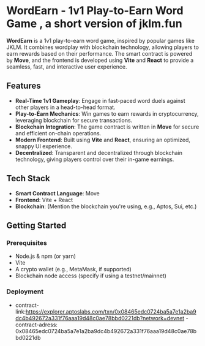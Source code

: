 # WordEarn - 1v1 Play-to-Earn Word Game , a short version of jklm.fun
**WordEarn** is a 1v1 play-to-earn word game, inspired by popular games like JKLM. It combines wordplay with blockchain technology, allowing players to earn rewards based on their performance. The smart contract is powered by **Move**, and the frontend is developed using **Vite** and **React** to provide a seamless, fast, and interactive user experience.

## Features

- **Real-Time 1v1 Gameplay**: Engage in fast-paced word duels against other players in a head-to-head format.
- **Play-to-Earn Mechanics**: Win games to earn rewards in cryptocurrency, leveraging blockchain for secure transactions.
- **Blockchain Integration**: The game contract is written in **Move** for secure and efficient on-chain operations.
- **Modern Frontend**: Built using **Vite** and **React**, ensuring an optimized, snappy UI experience.
- **Decentralized**: Transparent and decentralized through blockchain technology, giving players control over their in-game earnings.

## Tech Stack

- **Smart Contract Language**: Move
- **Frontend**: Vite + React
- **Blockchain**: (Mention the blockchain you're using, e.g., Aptos, Sui, etc.)

## Getting Started

### Prerequisites

- Node.js & npm (or yarn)
- Vite
- A crypto wallet (e.g., MetaMask, if supported)
- Blockchain node access (specify if using a testnet/mainnet)

### Deployment
- contract-link:https://explorer.aptoslabs.com/txn/0x08465edc0724ba5a7e1a2ba9dc4b492672a331f76aaa19d48c0ae78bbd0221db?network=devnet
-contract-adress: 0x08465edc0724ba5a7e1a2ba9dc4b492672a331f76aaa19d48c0ae78bbd0221db
